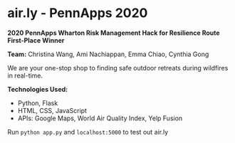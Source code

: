 # air.ly - PennApps 2020 

**2020 PennApps Wharton Risk Management Hack for Resilience Route First-Place Winner**

**Team:** Christina Wang, Ami Nachiappan, Emma Chiao, Cynthia Gong

We are your one-stop shop to finding safe outdoor retreats during wildfires in real-time.

**Technologies Used:**
  * Python, Flask
  * HTML, CSS, JavaScript
  * APIs: Google Maps, World Air Quality Index, Yelp Fusion
  
 
 Run ```python app.py``` and ```localhost:5000``` to test out air.ly
